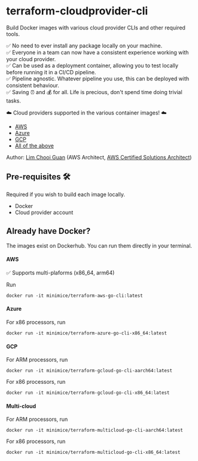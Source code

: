 # terraform-cloudprovider-cli

Build Docker images with various cloud provider CLIs and other required tools.  

✅ No need to ever install any package locally on your machine.  
✅ Everyone in a team can now have a consistent experience working with your cloud provider.  
✅ Can be used as a deployment container, allowing you to test locally before running it in a CI/CD pipeline.  
✅ Pipeline agnostic.  Whatever pipeline you use, this can be deployed with consistent behaviour.  
✅ Saving ⏰  and 💰 for all.  Life is precious, don't spend time doing trivial tasks.  

☁️ Cloud providers supported in the various container images! ☁️

* [AWS](./terraform-aws-go-cli)
* [Azure](./terraform-azure-go-cli)
* [GCP](./terraform-gcloud-go-cli)
* [All of the above](./terraform-multicloud-go-cli)

Author: [Lim Chooi Guan](https://www.linkedin.com/in/cgl88/) (AWS Architect, [AWS Certified Solutions Architect](https://www.credly.com/badges/c54918d6-6370-4099-afa8-122d6d4fa067))

## Pre-requisites 🛠

Required if you wish to build each image locally.

* Docker  
* Cloud provider account 

## Already have Docker?

The images exist on Dockerhub.  You can run them directly in your terminal.

#### AWS

✅ Supports multi-plaforms (x86_64, arm64)

Run
```
docker run -it minimice/terraform-aws-go-cli:latest
```
#### Azure
For x86 processors, run
```
docker run -it minimice/terraform-azure-go-cli-x86_64:latest
```
#### GCP
For ARM processors, run
```
docker run -it minimice/terraform-gcloud-go-cli-aarch64:latest
```
For x86 processors, run
```
docker run -it minimice/terraform-gcloud-go-cli-x86_64:latest
```
#### Multi-cloud
For ARM processors, run
```
docker run -it minimice/terraform-multicloud-go-cli-aarch64:latest
```
For x86 processors, run
```
docker run -it minimice/terraform-multicloud-go-cli-x86_64:latest
```
